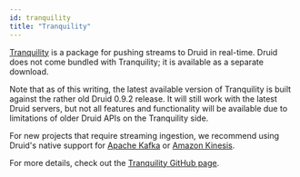 ```yaml
---
id: tranquility
title: "Tranquility"
---
```


<!--
  ~ Licensed to the Apache Software Foundation (ASF) under one
  ~ or more contributor license agreements.  See the NOTICE file
  ~ distributed with this work for additional information
  ~ regarding copyright ownership.  The ASF licenses this file
  ~ to you under the Apache License, Version 2.0 (the
  ~ "License"); you may not use this file except in compliance
  ~ with the License.  You may obtain a copy of the License at
  ~
  ~   http://www.apache.org/licenses/LICENSE-2.0
  ~
  ~ Unless required by applicable law or agreed to in writing,
  ~ software distributed under the License is distributed on an
  ~ "AS IS" BASIS, WITHOUT WARRANTIES OR CONDITIONS OF ANY
  ~ KIND, either express or implied.  See the License for the
  ~ specific language governing permissions and limitations
  ~ under the License.
  -->

[Tranquility](https://github.com/druid-io/tranquility/) is a package for pushing
streams to Druid in real-time. Druid does not come bundled with Tranquility; it is available as a separate download.

Note that as of this writing, the latest available version of Tranquility is built against the rather old Druid 0.9.2
release. It will still work with the latest Druid servers, but not all features and functionality will be available
due to limitations of older Druid APIs on the Tranquility side.

For new projects that require streaming ingestion, we recommend using Druid's native support for
[Apache Kafka](../development/extensions-core/kafka-ingestion.md) or
[Amazon Kinesis](../development/extensions-core/kinesis-ingestion.md).

For more details, check out the [Tranquility GitHub page](https://github.com/druid-io/tranquility/).
